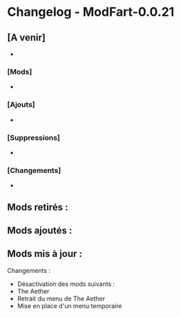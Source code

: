 # Changelog - ModFart-0.0.21

## [A venir]
- 

### [Mods]
- 

### [Ajouts]
- 

### [Suppressions]
- 

### [Changements]
- 

Mods retirés :
- 

Mods ajoutés :
- 

Mods mis à jour :
- 

Changements :
- Désactivation des mods suivants :
 - The Aether
- Retrait du menu de The Aether
- Mise en place d'un menu temporaire
